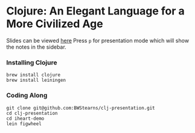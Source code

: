 # Clojure: An Elegant Language for a More Civilized Age

Slides can be viewed [here](http://htmlpreview.github.io/?https://github.com/BWStearns/clj-presentation/blob/master/elegant-lang-more-civilized-age.html)
Press `p` for presentation mode which will show the notes in the sidebar.


### Installing Clojure

```
brew install clojure
brew install leiningen
```

### Coding Along

```
git clone git@github.com:BWStearns/clj-presentation.git
cd clj-presentation
cd iheart-demo
lein figwheel
```

